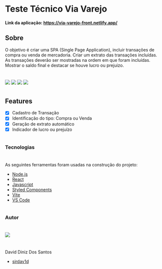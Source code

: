# Teste Técnico Via Varejo 


#### Link da aplicação: https://via-varejo-front.netlify.app/

## Sobre

O objetivo é criar uma SPA (Single Page Application), incluir transações de compra ou venda de mercadoria.
Criar um extrato das transações incluídas. As transações deverão ser mostradas na ordem em que foram incluídas.
Mostrar o saldo final e destacar se houve lucro ou prejuizo.
#
<img src= "https://img.shields.io/node/v-lts/david?style=flat-square" /> <img src= "https://img.shields.io/github/license/sirdav1d/via-varejo-front" />    <img src= "https://img.shields.io/github/followers/sirdav1d?style=flat-square"/>    <img src="https://img.shields.io/github/languages/code-size/sirdav1d/via-varejo-front?style=flat-square"/>

#

## Features

- [x] Cadastro de Transação
- [x] Identificação do tipo: Compra ou Venda
- [x] Geração de extrato automático
- [x] Indicador de lucro ou prejuízo

#

### Tecnologias

#
As seguintes ferramentas foram usadas na construção do projeto:

- [Node.js](https://nodejs.org/en/)
- [React](https://pt-br.reactjs.org/)
- [Javascript](https://www.javascript.com/)
- [Styled Components](https://styled-components.com/)
- [Vite](https://vitejs.dev/)
- [VS Code](https://code.visualstudio.com/)

#

### Autor
#
<img src="https://avatars.githubusercontent.com/u/97140028?s=96&v=4"/>

#
David Diniz Dos Santos  
- [sirdav1d](https://github.com/sirdav1d)

##

